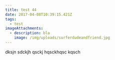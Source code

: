 ```yaml
---
title: test 44
date: 2017-04-08T10:39:15.421Z
tags:
  - test
imageAttachments:
  - description: bla
    image: /img/uploads/surferdudeandfriend.jpg
---
```


dksjn sdckjh qsckj hqsckhqsc kqsch 